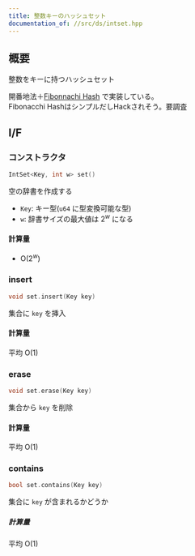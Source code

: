```yaml
---
title: 整数キーのハッシュセット
documentation_of: //src/ds/intset.hpp
---
```


## 概要

整数をキーに持つハッシュセット

開番地法＋[Fibonnachi Hash](https://en.wikipedia.org/wiki/Hash_function#Fibonacci_hashing) で実装している。  
Fibonacchi HashはシンプルだしHackされそう。要調査

## I/F

### コンストラクタ

```cpp
IntSet<Key, int w> set()
```

空の辞書を作成する

- `Key`: キー型(`u64` に型変換可能な型)
- `w`: 辞書サイズの最大値は $2^w$ になる

#### 計算量

- $\mathrm{O}(2^w)$

### insert

```cpp
void set.insert(Key key)
```

集合に `key` を挿入

#### 計算量

平均 $\mathrm{O}(1)$

### erase

```cpp
void set.erase(Key key)
```

集合から `key` を削除

#### 計算量

平均 $\mathrm{O}(1)$

### contains

```cpp
bool set.contains(Key key)
```

集合に `key` が含まれるかどうか

##### 計算量

平均 $\mathrm{O}(1)$
